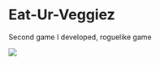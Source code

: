 # Eat-Ur-Veggiez
 Second game I developed, roguelike game

<img src="https://media.giphy.com/media/PIirm3G8Io8osxBC7X/giphy.gif" />

